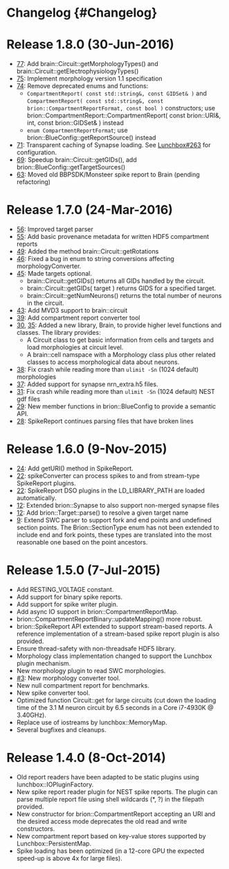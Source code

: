 Changelog {#Changelog}
=========

# Release 1.8.0 (30-Jun-2016)

* [77](https://github.com/BlueBrain/Brion/pull/77):
  Add brain::Circuit::getMorphologyTypes() and brain::Circuit::getElectrophysiologyTypes()
* [75](https://github.com/BlueBrain/Brion/pull/75):
  Implement morphology version 1.1 specification
* [74](https://github.com/BlueBrain/Brion/pull/74):
  Remove deprecated enums and functions:
  - `CompartmentReport( const std::string&, const GIDSet& )` and
    `CompartmentReport( const std::string&,
    const brion::CompartmentReportFormat, const bool )` constructors; use
    brion::CompartmentReport::CompartmentReport( const brion::URI&, int, const brion::GIDSet& )
    instead
  - `enum CompartmentReportFormat`; use brion::BlueConfig::getReportSource()
    instead
* [71](https://github.com/BlueBrain/Brion/pull/71):
  Transparent caching of Synapse loading. See
  [Lunchbox#263](https://github.com/Eyescale/Lunchbox/pull/263) for
  configuration.
* [69](https://github.com/BlueBrain/Brion/pull/69):
  Speedup brain::Circuit::getGIDs(), add brion::BlueConfig::getTargetSources()
* [63](https://github.com/BlueBrain/Brion/pull/63):
  Moved old BBPSDK/Monsteer spike report to Brain (pending refactoring)

# Release 1.7.0 (24-Mar-2016)

* [56](https://github.com/BlueBrain/Brion/pull/56):
  Improved target parser
* [55](https://github.com/BlueBrain/Brion/pull/55):
  Add basic provenance metadata for written HDF5 compartment reports
* [49](https://github.com/BlueBrain/Brion/pull/49):
  Added the method brain::Circuit::getRotations
* [46](https://github.com/BlueBrain/Brion/pull/46):
  Fixed a bug in enum to string conversions affecting morphologyConverter.
* [45](https://github.com/BlueBrain/Brion/pull/45):
  Made targets optional.
  - brain::Circuit::getGIDs() returns all GIDs handled by the circuit.
  - brain::Circuit::getGIDs( target ) returns GIDS for a specified target.
  - brain::Circuit::getNumNeurons() returns the total number of neurons in the
    circuit.
* [43](https://github.com/BlueBrain/Brion/pull/43):
  Add MVD3 support to brain::circuit
* [39](https://github.com/BlueBrain/Brion/pull/39):
  Add compartment report converter tool
* [30](https://github.com/BlueBrain/Brion/pull/30),
  [35](https://github.com/BlueBrain/Brion/pull/35):
  Added a new library, Brain, to provide higher level functions and classes.
  The library provides:
  - A Circuit class to get basic information from cells and targets and load
    morphologies at circuit level.
  - A brain::cell namspace with a Morphology class plus other related classes
    to access morphological data about neurons.
* [38](https://github.com/BlueBrain/Brion/pull/38):
  Fix crash while reading more than `ulimit -Sn` (1024 default) morphologies
* [37](https://github.com/BlueBrain/Brion/pull/37):
  Added support for synapse nrn_extra.h5 files.
* [31](https://github.com/BlueBrain/Brion/pull/31):
  Fix crash while reading more than `ulimit -Sn` (1024 default) NEST gdf files
* [29](https://github.com/BlueBrain/Brion/pull/29):
  New member functions in brion::BlueConfig to provide a semantic API.
* [28](https://github.com/BlueBrain/Brion/pull/28):
  SpikeReport continues parsing files that have broken lines

# Release 1.6.0 (9-Nov-2015)

* [24](https://github.com/BlueBrain/Brion/pull/24):
  Add getURI() method in SpikeReport.
* [22](https://github.com/BlueBrain/Brion/pull/22):
  spikeConverter can process spikes to and from stream-type SpikeReport plugins.
* [22](https://github.com/BlueBrain/Brion/pull/22):
  SpikeReport DSO plugins in the LD_LIBRARY_PATH are loaded automatically.
* [12](https://github.com/BlueBrain/Brion/pull/12):
  Extended brion::Synapse to also support non-merged synapse files
* [12](https://github.com/BlueBrain/Brion/pull/12):
  Add brion::Target::parse() to resolve a given target name
* [9](https://github.com/BlueBrain/Brion/issues/9):
  Extend SWC parser to support fork and end points and undefined section points.
  The Brion::SectionType enum has not been extended to include end and fork
  points, these types are translated into the most reasonable one based on the
  point ancestors.

# Release 1.5.0 (7-Jul-2015)

* Add RESTING_VOLTAGE constant.
* Add support for binary spike reports.
* Add support for spike writer plugin.
* Add async IO support in brion::CompartmentReportMap.
* brion::CompartmentReportBinary::updateMapping() more robust.
* brion::SpikeReport API extended to support stream-based reports. A reference
  implementation of a stream-based spike report plugin is also provided.
* Ensure thread-safety with non-threadsafe HDF5 library.
* Morphology class implementation changed to support the Lunchbox plugin
  mechanism.
* New morphology plugin to read SWC morphologies.
* [#3](https://github.com/BlueBrain/Brion/pull/3):
  New morphology converter tool.
* New null compartment report for benchmarks.
* New spike converter tool.
* Optimized function Circuit::get for large circuits (cut down the loading time
  of the 3.1 M neuron circuit by 6.5 seconds in a Core i7-4930K @ 3.40GHz).
* Replace use of iostreams by lunchbox::MemoryMap.
* Several bugfixes and cleanups.

# Release 1.4.0 (8-Oct-2014)

* Old report readers have been adapted to be static plugins using
  lunchbox::IOPluginFactory.
* New spike report reader plugin for NEST spike reports. The plugin can
  parse multiple report file using shell wildcards (*, ?) in the
  filepath provided.
* New constructor for brion::CompartmentReport accepting an URI and the desired
  access mode deprecates the old read and write constructors.
* New compartment report based on key-value stores supported by
  Lunchbox::PersistentMap.
* Spike loading has been optimized (in a 12-core GPU the expected
  speed-up is above 4x for large files).
